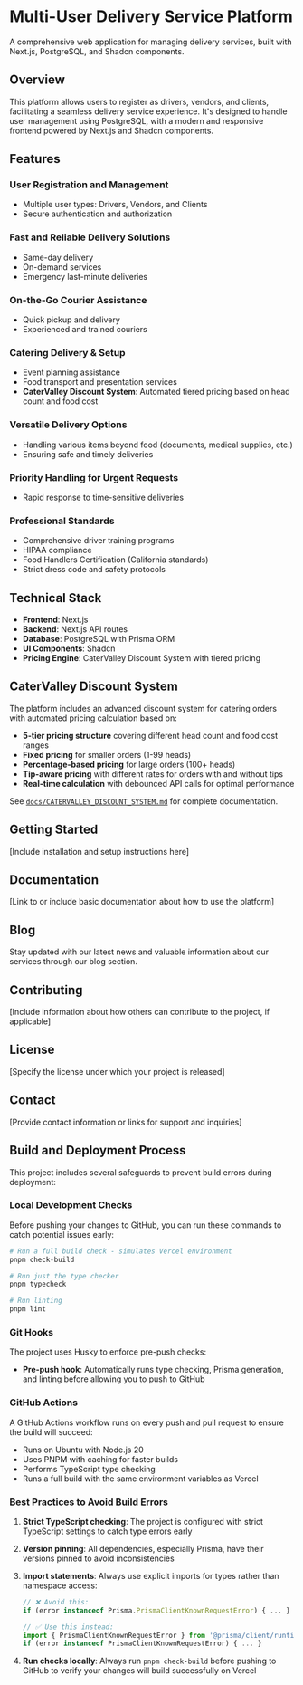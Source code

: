 # Multi-User Delivery Service Platform

A comprehensive web application for managing delivery services, built with Next.js, PostgreSQL, and Shadcn components.

## Overview

This platform allows users to register as drivers, vendors, and clients, facilitating a seamless delivery service experience. It's designed to handle user management using PostgreSQL, with a modern and responsive frontend powered by Next.js and Shadcn components.

## Features

### User Registration and Management
- Multiple user types: Drivers, Vendors, and Clients
- Secure authentication and authorization

### Fast and Reliable Delivery Solutions
- Same-day delivery
- On-demand services
- Emergency last-minute deliveries

### On-the-Go Courier Assistance
- Quick pickup and delivery
- Experienced and trained couriers

### Catering Delivery & Setup
- Event planning assistance
- Food transport and presentation services
- **CaterValley Discount System**: Automated tiered pricing based on head count and food cost

### Versatile Delivery Options
- Handling various items beyond food (documents, medical supplies, etc.)
- Ensuring safe and timely deliveries

### Priority Handling for Urgent Requests
- Rapid response to time-sensitive deliveries

### Professional Standards
- Comprehensive driver training programs
- HIPAA compliance
- Food Handlers Certification (California standards)
- Strict dress code and safety protocols

## Technical Stack

- **Frontend**: Next.js
- **Backend**: Next.js API routes
- **Database**: PostgreSQL with Prisma ORM
- **UI Components**: Shadcn
- **Pricing Engine**: CaterValley Discount System with tiered pricing

## CaterValley Discount System

The platform includes an advanced discount system for catering orders with automated pricing calculation based on:

- **5-tier pricing structure** covering different head count and food cost ranges
- **Fixed pricing** for smaller orders (1-99 heads)
- **Percentage-based pricing** for large orders (100+ heads)
- **Tip-aware pricing** with different rates for orders with and without tips
- **Real-time calculation** with debounced API calls for optimal performance

See [`docs/CATERVALLEY_DISCOUNT_SYSTEM.md`](docs/CATERVALLEY_DISCOUNT_SYSTEM.md) for complete documentation.

## Getting Started

[Include installation and setup instructions here]

## Documentation

[Link to or include basic documentation about how to use the platform]

## Blog

Stay updated with our latest news and valuable information about our services through our blog section.

## Contributing

[Include information about how others can contribute to the project, if applicable]

## License

[Specify the license under which your project is released]

## Contact

[Provide contact information or links for support and inquiries]



## Build and Deployment Process

This project includes several safeguards to prevent build errors during deployment:

### Local Development Checks

Before pushing your changes to GitHub, you can run these commands to catch potential issues early:

```bash
# Run a full build check - simulates Vercel environment
pnpm check-build

# Run just the type checker
pnpm typecheck

# Run linting
pnpm lint
```

### Git Hooks

The project uses Husky to enforce pre-push checks:

- **Pre-push hook**: Automatically runs type checking, Prisma generation, and linting before allowing you to push to GitHub

### GitHub Actions

A GitHub Actions workflow runs on every push and pull request to ensure the build will succeed:

- Runs on Ubuntu with Node.js 20
- Uses PNPM with caching for faster builds
- Performs TypeScript type checking
- Runs a full build with the same environment variables as Vercel

### Best Practices to Avoid Build Errors

1. **Strict TypeScript checking**: The project is configured with strict TypeScript settings to catch type errors early

2. **Version pinning**: All dependencies, especially Prisma, have their versions pinned to avoid inconsistencies

3. **Import statements**: Always use explicit imports for types rather than namespace access:

   ```typescript
   // ❌ Avoid this:
   if (error instanceof Prisma.PrismaClientKnownRequestError) { ... }
   
   // ✅ Use this instead:
   import { PrismaClientKnownRequestError } from '@prisma/client/runtime/library';
   if (error instanceof PrismaClientKnownRequestError) { ... }
   ```

4. **Run checks locally**: Always run `pnpm check-build` before pushing to GitHub to verify your changes will build successfully on Vercel
